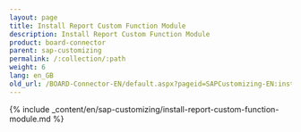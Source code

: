 ```yaml
---
layout: page
title: Install Report Custom Function Module
description: Install Report Custom Function Module
product: board-connector
parent: sap-customizing
permalink: /:collection/:path
weight: 6
lang: en_GB
old_url: /BOARD-Connector-EN/default.aspx?pageid=SAPCustomizing-EN:install-report-custom-function-module
---
```


{% include _content/en/sap-customizing/install-report-custom-function-module.md  %}